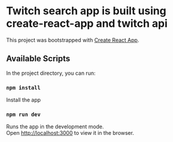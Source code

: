 # Twitch search app is built using create-react-app and twitch api

This project was bootstrapped with [Create React App](https://github.com/facebook/create-react-app).

## Available Scripts

In the project directory, you can run:

### `npm install`

Install the app

### `npm run dev`

Runs the app in the development mode.\
Open [http://localhost:3000](http://localhost:3000) to view it in the browser.
